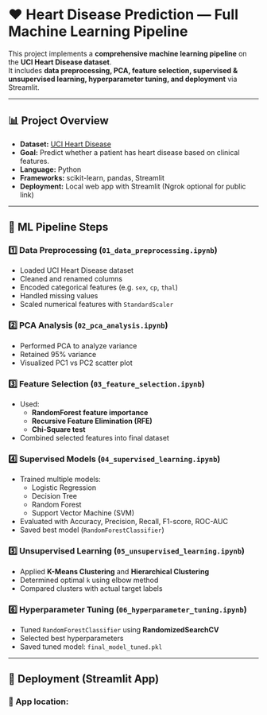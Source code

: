 # ❤️ Heart Disease Prediction — Full Machine Learning Pipeline

This project implements a **comprehensive machine learning pipeline** on the **UCI Heart Disease dataset**.  
It includes **data preprocessing, PCA, feature selection, supervised & unsupervised learning, hyperparameter tuning, and deployment** via Streamlit.

---

## 📊 Project Overview

- **Dataset:** [UCI Heart Disease](https://archive.ics.uci.edu/dataset/45/heart+disease)
- **Goal:** Predict whether a patient has heart disease based on clinical features.
- **Language:** Python  
- **Frameworks:** scikit-learn, pandas, Streamlit  
- **Deployment:** Local web app with Streamlit (Ngrok optional for public link)

---

## 🧠 ML Pipeline Steps

### 1️⃣ Data Preprocessing (`01_data_preprocessing.ipynb`)
- Loaded UCI Heart Disease dataset  
- Cleaned and renamed columns  
- Encoded categorical features (e.g. `sex`, `cp`, `thal`)  
- Handled missing values  
- Scaled numerical features with `StandardScaler`

### 2️⃣ PCA Analysis (`02_pca_analysis.ipynb`)
- Performed PCA to analyze variance  
- Retained 95% variance  
- Visualized PC1 vs PC2 scatter plot

### 3️⃣ Feature Selection (`03_feature_selection.ipynb`)
- Used:
  - **RandomForest feature importance**
  - **Recursive Feature Elimination (RFE)**
  - **Chi-Square test**
- Combined selected features into final dataset

### 4️⃣ Supervised Models (`04_supervised_learning.ipynb`)
- Trained multiple models:
  - Logistic Regression  
  - Decision Tree  
  - Random Forest  
  - Support Vector Machine (SVM)
- Evaluated with Accuracy, Precision, Recall, F1-score, ROC-AUC  
- Saved best model (`RandomForestClassifier`)

### 5️⃣ Unsupervised Learning (`05_unsupervised_learning.ipynb`)
- Applied **K-Means Clustering** and **Hierarchical Clustering**
- Determined optimal `k` using elbow method
- Compared clusters with actual target labels

### 6️⃣ Hyperparameter Tuning (`06_hyperparameter_tuning.ipynb`)
- Tuned `RandomForestClassifier` using **RandomizedSearchCV**
- Selected best hyperparameters
- Saved tuned model: `final_model_tuned.pkl`

---

## 🚀 Deployment (Streamlit App)

### 📁 App location:
